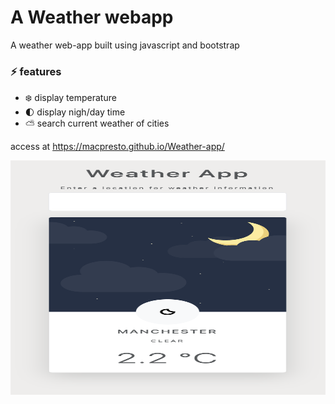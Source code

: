 # A Weather webapp
A weather web-app built using javascript and bootstrap

### ⚡️ features
- ❄️ display temperature
- 🌓 display nigh/day time
- ⛅️ search current weather of cities

access at https://macpresto.github.io/Weather-app/

<img src="https://github.com/Macpresto/Weather-app/blob/main/Screenshot%202023-02-14%20at%2011.36.48%20AM.png" width="700" height="375">




